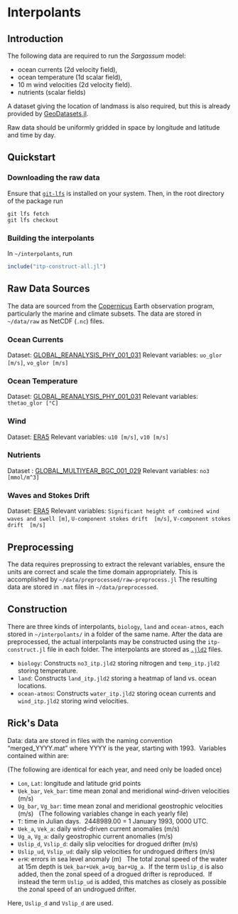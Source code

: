 # Interpolants

## Introduction

The following data are required to run the *Sargassum* model:

- ocean currents (2d velocity field),
- ocean temperature (1d scalar field),
- 10 m wind velocities (2d velocity field).
- nutrients (scalar fields)

A dataset giving the location of landmass is also required, but this is already provided by [GeoDatasets.jl](https://github.com/JuliaGeo/GeoDatasets.jl).

Raw data should be uniformly gridded in space by longitude and latitude and time by day.

## Quickstart

### Downloading the raw data

Ensure that [`git-lfs`](https://git-lfs.com/) is installed on your system. Then, in the root directory of the package run
```
git lfs fetch
git lfs checkout
```

### Building the interpolants

In `~/interpolants`, run 
```julia
include("itp-construct-all.jl")
```

## Raw Data Sources

The data are sourced from the [Copernicus](https://www.copernicus.eu/en) Earth observation program, particularly the marine and climate subsets.
The data are stored in `~/data/raw` as NetCDF (`.nc`) files.

### Ocean Currents

Dataset: [GLOBAL_REANALYSIS_PHY_001_031](https://data.marine.copernicus.eu/product/GLOBAL_REANALYSIS_PHY_001_031/download)
Relevant variables: `uo_glor [m/s]`, `vo_glor [m/s]`

### Ocean Temperature

Dataset: [GLOBAL_REANALYSIS_PHY_001_031](https://data.marine.copernicus.eu/product/GLOBAL_REANALYSIS_PHY_001_031/download)
Relevant variables: `thetao_glor [°C]`

### Wind

Dataset: [ERA5](https://cds.climate.copernicus.eu/cdsapp#!/dataset/reanalysis-era5-single-levels?tab=overview)
Relevant variables: `u10 [m/s]`, `v10 [m/s]`

### Nutrients

Dataset : [GLOBAL_MULTIYEAR_BGC_001_029](https://data.marine.copernicus.eu/product/GLOBAL_MULTIYEAR_BGC_001_029/download)
Relevant variables: `no3 [mmol/m^3]`

### Waves and Stokes Drift

Dataset: [ERA5](https://cds.climate.copernicus.eu/cdsapp#!/dataset/reanalysis-era5-single-levels?tab=overview)
Relevant variables: `Significant height of combined wind waves and swell [m]`, `U-component stokes drift  [m/s]`, `V-component stokes drift  [m/s]`

## Preprocessing 

The data requires preprossing to extract the relevant variables, ensure the units are correct and scale the time domain appropriately.  This is accomplished 
by `~/data/preprocessed/raw-preprocess.jl` The resulting data are stored in `.mat` files in `~/data/preprocessed`.

## Construction

There are three kinds of interpolants, `biology`, `land` and `ocean-atmos`, each stored in `~/interpolants/` in a folder of the same name. After the data 
are preprocessed, the actual interpolants may be constructed using the `itp-construct.jl` file in each folder. The interpolants are stored as [`.jld2`](https://github.com/JuliaIO/JLD2.jl) files.

- `biology`: Constructs `no3_itp.jld2` storing nitrogen and `temp_itp.jld2` storing temperature.
- `land`: Constructs `land_itp.jld2` storing a heatmap of land vs. ocean locations.
- `ocean-atmos`: Constructs `water_itp.jld2` storing ocean currents and `wind_itp.jld2` storing wind velocities.

## Rick's Data

Data: data are stored in files with the naming convention “merged_YYYY.mat” where YYYY is the year, starting with 1993.  Variables contained within are:

(The following are identical for each year, and need only be loaded once)
- `Lon`, `Lat`: longitude and latitude grid points
- `Uek_bar`, `Vek_bar`: time mean zonal and meridional wind-driven velocities (m/s)
- `Ug_bar`, `Vg_bar`: time mean zonal and meridional geostrophic velocities (m/s)
 
(The following variables change in each yearly file) 
- `T`: time in Julian days.  2448989.00 = 1 January 1993, 0000 UTC.
- `Uek_a`, `Vek_a`: daily wind-driven current anomalies (m/s)
- `Ug_a`, `Vg_a`: daily geostrophic current anomalies (m/s)
- `Uslip_d`, `Vslip_d`: daily slip velocities for drogued drifter (m/s)
- `Uslip_ud`, `Vslip_ud`: daily slip velocities for undrogued drifters (m/s)
- `erH`: errors in sea level anomaly (m)
 
The total zonal speed of the water at 15m depth is `Uek_bar+Uek_a+Ug_bar+Ug_a`.  If the term `Uslip_d` is also added, then the zonal speed of a drogued drifter is reproduced.  If instead the term `Uslip_ud` is added, this matches as closely as possible the zonal speed of an undrogued drifter.

Here, `Uslip_d` and `Vslip_d` are used.